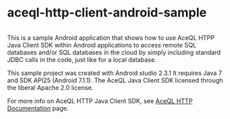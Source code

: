 # aceql-http-client-android-sample
<img src="https://www.aceql.com/favicon.png" alt=""/>

This is a sample Android application that shows how to use AceQL HTPP Java Client SDK within Android applications to access remote SQL databases and/or SQL databases in the cloud by simply including standard JDBC calls in the code, just like for a local database.

This sample project was created with Android studio 2.3.1
It requires Java 7 and SDK API25 (Android 7.1.1).
The AceQL Java Client SDK licensed through the liberal Apache 2.0 license.

For more info on AceQL HTTP Java Client SDK, see <a href="https://www.aceql.com/documentation">AceQL HTTP Documentation</a> page.



